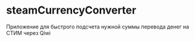 # steamCurrencyConverter
Приложение для быстрого подсчета нужной суммы перевода денег на СТИМ через Qiwi
